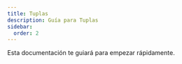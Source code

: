 ```yaml
---
title: Tuplas
description: Guía para Tuplas
sidebar:
  order: 2
---
```

Esta documentación te guiará para empezar rápidamente.
